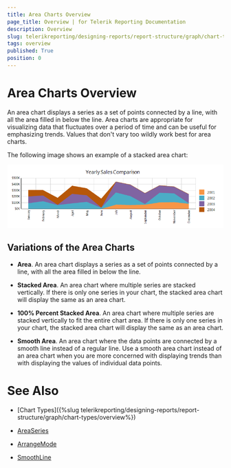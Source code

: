 ```yaml
---
title: Area Charts Overview
page_title: Overview | for Telerik Reporting Documentation
description: Overview
slug: telerikreporting/designing-reports/report-structure/graph/chart-types/area-charts/overview
tags: overview
published: True
position: 0
---
```


# Area Charts Overview



An area chart displays a series as a set of points connected by a line, with all the area filled in below the line.         Area charts are appropriate for visualizing data that fluctuates over a period of time and can be useful for emphasizing trends.         Values that don't vary too wildly work best for area charts.       

The following image shows an example of a stacked area chart:  

  ![Stacked Area Chart](images/Graph/StackedAreaChart.png)

## Variations of the Area Charts

* __Area__. An area chart displays a series as a set of points connected by a line, with all the area filled in below the line.             

* __Stacked Area__. An area chart where multiple series are stacked vertically.               If there is only one series in your chart, the stacked area chart will display the same as an area chart.             

* __100% Percent Stacked Area__. An area chart where multiple series are stacked vertically               to fit the entire chart area. If there is only one series in your chart, the stacked area chart will display the same as an area chart.             

* __Smooth Area__. An area chart where the data points are connected by a smooth line instead of a regular line.               Use a smooth area chart instead of an area chart when you are more concerned with displaying trends than with displaying the values of individual data points.             


# See Also

 

* [Chart Types]({%slug telerikreporting/designing-reports/report-structure/graph/chart-types/overview%}) 

* [AreaSeries](/reporting/api/Telerik.Reporting.AreaSeries)  

* [ArrangeMode](/reporting/api/Telerik.Reporting.GraphSeries2D#Telerik_Reporting_GraphSeries2D_ArrangeMode)  

* [SmoothLine](/reporting/api/Telerik.Reporting.AreaSeries#Telerik_Reporting_AreaSeries_SmoothLine)

